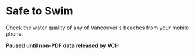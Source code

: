 Safe to Swim
==========

Check the water quality of any of Vancouver's beaches from your mobile phone.


**Paused until non-PDF data released by VCH**
